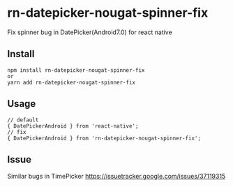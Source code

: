 # rn-datepicker-nougat-spinner-fix
Fix spinner bug in DatePicker(Android7.0) for react native

## Install

```
npm install rn-datepicker-nougat-spinner-fix
or
yarn add rn-datepicker-nougat-spinner-fix
```

## Usage

```ecmascript
// default
{ DatePickerAndroid } from 'react-native';
// fix
{ DatePickerAndroid } from 'rn-datepicker-nougat-spinner-fix';
```

## Issue

Similar bugs in TimePicker
https://issuetracker.google.com/issues/37119315


